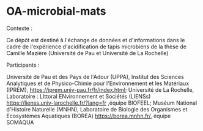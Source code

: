 # OA-microbial-mats

Contexte :

Ce dépôt est destiné à l'échange de données et d'informations dans le cadre de l'expérience d'acidification de tapis microbiens de la thèse de Camille Mazière (Université de Pau et Université de La Rochelle)

Participants : 

Université de Pau et des Pays de l'Adour (UPPA), Institut des Sciences Analytiques et de Physico-Chimie pour l'Environnement et les Matériaux (IPREM), https://iprem.univ-pau.fr/fr/index.html; 
Université de La Rochelle, Laboratoire : LIttoral ENvironnement et Sociétés (LIENSs) https://lienss.univ-larochelle.fr/?lang=fr ,équipe BIOFEEL; 
Muséum National d'Histoire Naturelle (MNHN), Laboratoire de Biologie des Organismes et Ecosystèmes Aquatiques (BOREA) https://borea.mnhn.fr/, équipe SOMAQUA 
